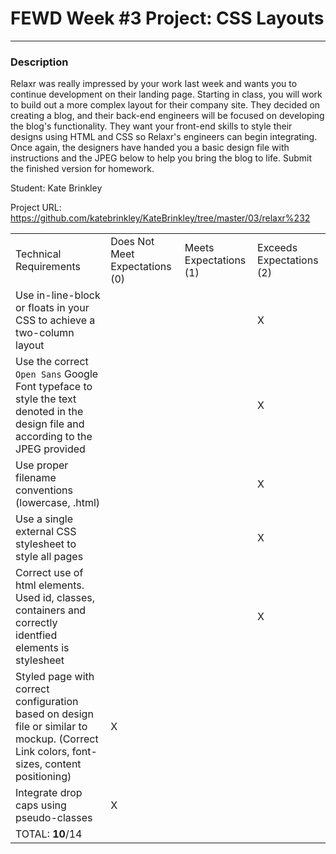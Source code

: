# FEWD Week #3 Project: CSS Layouts

---


### Description


Relaxr was really impressed by your work last week and wants you to continue development on their landing page. Starting in class, you will work to build out a more complex layout for their company site. They decided on creating a blog, and their back-end engineers will be focused on developing the blog's functionality. They want your front-end skills to style their designs using HTML and CSS so Relaxr's engineers can begin integrating. Once again, the designers have handed you a basic design file with instructions and the JPEG below to help you bring the blog to life. Submit the finished version for homework.

Student: Kate Brinkley

Project URL: https://github.com/katebrinkley/KateBrinkley/tree/master/03/relaxr%232

|                                                                                                                                      |                                |                        |                          |
|--------------------------------------------------------------------------------------------------------------------------------------|--------------------------------|------------------------|--------------------------|
| Technical Requirements                                                                                                               | Does Not Meet Expectations (0) | Meets Expectations (1) | Exceeds Expectations (2) |
| Use in-line-block or floats in your CSS to achieve a two-column layout                                                               |                                |                        |                 X         |
| Use the correct ```Open Sans``` Google Font typeface to style the text denoted in the design file and according to the JPEG provided |                                |                        |                      X    |
| Use proper filename conventions (lowercase, .html)                                                                                   |                                |                        |                X          |
| Use a single external CSS stylesheet to style all pages                                                                              |                                |                        |                X          |
| Correct use of html elements. Used id, classes, containers and correctly identfied elements is stylesheet                                                                                              |                                |                        |                    X      |
 Styled page with correct configuration based on design file or similar to mockup. (Correct Link colors, font-sizes, content positioning)                                                                                         |            X                    |                        |                          |
| Integrate drop caps using pseudo-classes                                                                                             |    X                            |                        |                          |
| TOTAL: __10__/14                                                                                                                     |                                |                        |                          |
